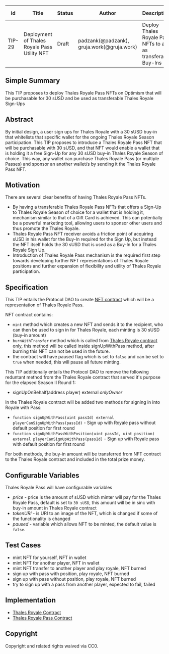 | id | Title | Status | Author | Description | Discussions to | Created |
| ----------- | ----------- | ----------- | ----------- | ----------- | ----------- | ----------- |
| TIP-29 |  Deployment of Thales Royale Pass Utility NFT| Draft | padzank(@padzank), gruja.work(@gruja.work) | Deploy Thales Royale Pass NFTs to act as transferable Buy-Ins | [Discord URL](https://discord.gg/hHH7EJf8M5) | 2022-02-20

## Simple Summary
 
This TIP proposes to deploy Thales Royale Pass NFTs on Optimism that will be purchasable for 30 sUSD and be used as transferable Thales Royale Sign-Ups
 
## Abstract
 
By initial design, a user sign ups for Thales Royale with a 30 sUSD buy-in that whitelists that specific wallet for the ongoing Thales Royale Season participation. This TIP proposes to introduce a Thales Royale Pass NFT that will be purchasable with 30 sUSD, and that NFT would enable a wallet that is holding it a free Sign-Up for any 30 sUSD buy-in Thales Royale Season of choice. This way, any wallet can purchase Thales Royale Pass (or multiple Passes) and sponsor an another wallet/s by sending it the Thales Royale Pass NFT.

## Motivation
 
There are several clear benefits of having Thales Royale Pass NFTs.  

 - By having a transferable Thales Royale Pass NFTs that offers a Sign-Up to Thales Royale Season of choice for a wallet that is holding it, mechanism similar to that of a Gift Card is achieved. This can potentially be a powerful marketing tool, allowing users to sponsor other users and thus promote the Thales Royale.  
 - Thales Royale Pass NFT receiver avoids a friction point of acquiring sUSD in his wallet for the Buy-In required for the Sign Up, but instead the NFT itself holds the 30 sUSD that is used as a Buy-In for a Thales Royale Sign Up.
 - Introduction of Thales Royale Pass mechanism is the required first step towards developing further NFT representations of Thales Royale positions and further expansion of flexibility and utility of Thales Royale participation.
 
## Specification

This TIP entails the Protocol DAO to create [NFT contract](https://github.com/thales-markets/contracts/tree/main/contracts/ThalesRoyale) which will be a representation of Thales Royale Pass.

NFT contract contains:
 - `mint` method which creates a new NFT and sends it to the recipient, who can then be used to sign in for Thales Royale, each minting is 30 sUSD (buy-in amount)
 - `burnWithTransfer` method which is called from [Thales Royale contract](https://github.com/thales-markets/contracts/blob/main/contracts/ThalesRoyale/ThalesRoyale.sol) only, this method will be called inside signUpWithPass method, after burning this NFT can not be used in the future.
 - the contract will have paused flag which is set to `false` and can be set to `true` when needed, this will pause all future minting.

 This TIP additionally entails the Protocol DAO to remove the following reduntant method from the Thales Royale contract that served it's purpose for the elapsed Season II Round 1:

 - signUpOnBehalf(address player) external *onlyOwner*

In the Thales Royale contract will be added two methods for signing in into Royale with Pass:

 - `function signUpWithPass(uint passId) external playerCanSignUpWithPass(passId)` - Sign up with Royale pass without default position for first round
 - `function signUpWithPassWithPosition(uint passId, uint position) external playerCanSignUpWithPass(passId)` - Sign up with Royale pass with default position for first round

 For both methods, the buy-in amount will be transferred from NFT contract to the Thales Royale contract and included in the total prize money.

## Configurable Variables

Thales Royale Pass will have configurable variables

- *price* - price is the amount of sUSD which minter will pay for the Thales Royale Pass, default is set to `30 sUSD`, this amount will be in sinc with buy-in amount in Thales Royale contract
- *tokenURI* - is URI to an image of the NFT, which is changed if some of the functionality is changed 
- *paused* - variable which allows NFT to be minted, the default value is `false`.

## Test Cases

- mint NFT for yourself, NFT in wallet
- mint NFT for another player, NFT in wallet
- mint NFT transfer to another player and play royale, NFT burned
- sign up with pass with position, play royale, NFT burned
- sign up with pass without position, play royale, NFT burned
- try to sign up with a pass from another player, expected to fail, failed

## Implementation

- [Thales Royale Contract](https://github.com/thales-markets/contracts/blob/main/contracts/ThalesRoyale/ThalesRoyale.sol)
- [Thales Royale Pass Contract](https://github.com/thales-markets/contracts/tree/main/contracts/ThalesRoyale)
 
## Copyright
 
Copyright and related rights waived via CC0.
